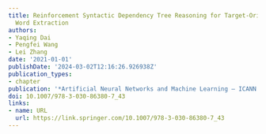```yaml
---
title: Reinforcement Syntactic Dependency Tree Reasoning for Target-Oriented Opinion
  Word Extraction
authors:
- Yaqing Dai
- Pengfei Wang
- Lei Zhang
date: '2021-01-01'
publishDate: '2024-03-02T12:16:26.926938Z'
publication_types:
- chapter
publication: '*Artificial Neural Networks and Machine Learning – ICANN 2021*'
doi: 10.1007/978-3-030-86380-7_43
links:
- name: URL
  url: https://link.springer.com/10.1007/978-3-030-86380-7_43
---
```

